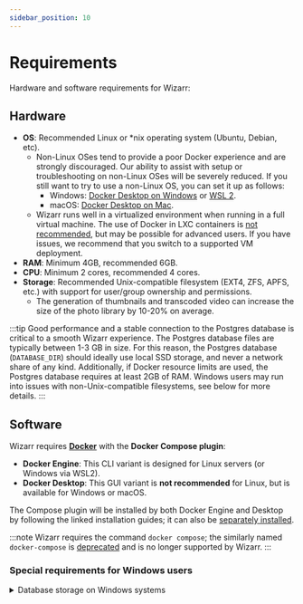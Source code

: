 ```yaml
---
sidebar_position: 10
---
```


# Requirements

Hardware and software requirements for Wizarr:

## Hardware

- **OS**: Recommended Linux or \*nix operating system (Ubuntu, Debian, etc).
    - Non-Linux OSes tend to provide a poor Docker experience and are strongly discouraged.
      Our ability to assist with setup or troubleshooting on non-Linux OSes will be severely reduced.
      If you still want to try to use a non-Linux OS, you can set it up as follows:
        - Windows: [Docker Desktop on Windows](https://docs.docker.com/desktop/install/windows-install/) or [WSL 2](https://docs.docker.com/desktop/wsl/).
        - macOS: [Docker Desktop on Mac](https://docs.docker.com/desktop/install/mac-install/).
    - Wizarr runs well in a virtualized environment when running in a full virtual machine.
      The use of Docker in LXC containers is [not recommended](https://pve.proxmox.com/wiki/Linux_Container), but may be possible for advanced users.
      If you have issues, we recommend that you switch to a supported VM deployment.
- **RAM**: Minimum 4GB, recommended 6GB.
- **CPU**: Minimum 2 cores, recommended 4 cores.
- **Storage**: Recommended Unix-compatible filesystem (EXT4, ZFS, APFS, etc.) with support for user/group ownership and permissions.
    - The generation of thumbnails and transcoded video can increase the size of the photo library by 10-20% on average.

:::tip
Good performance and a stable connection to the Postgres database is critical to a smooth Wizarr experience.
The Postgres database files are typically between 1-3 GB in size.
For this reason, the Postgres database (`DATABASE_DIR`) should ideally use local SSD storage, and never a network share of any kind.
Additionally, if Docker resource limits are used, the Postgres database requires at least 2GB of RAM.
Windows users may run into issues with non-Unix-compatible filesystems, see below for more details.
:::

## Software

Wizarr requires [**Docker**](https://docs.docker.com/get-started/get-docker/) with the **Docker Compose plugin**:

- **Docker Engine**: This CLI variant is designed for Linux servers (or Windows via WSL2).
- **Docker Desktop**: This GUI variant is **not recommended** for Linux, but is available for Windows or macOS.

The Compose plugin will be installed by both Docker Engine and Desktop by following the linked installation guides; it can also be [separately installed](https://docs.docker.com/compose/install/).

:::note
Wizarr requires the command `docker compose`; the similarly named `docker-compose` is [deprecated](https://docs.docker.com/compose/migrate/) and is no longer supported by Wizarr.
:::

### Special requirements for Windows users

<details>
<summary>Database storage on Windows systems</summary>

The Wizarr Postgres database (`DATABASE_DIR`) must be located on a filesystem that supports user/group
ownership and permissions (EXT2/3/4, ZFS, APFS, BTRFS, XFS, etc.). It will not work on any filesystem formatted in NTFS or ex/FAT/32.
It will not work in WSL (Windows Subsystem for Linux) when using a mounted host directory (commonly under `/mnt`).
If this is an issue, you can change the bind mount to a Docker volume instead as follows:

Make the following change to `.env`:

```diff
- DATABASE_DIR=./postgres
+ DATABASE_DIR=pgdata
```

Add the following line to the bottom of `docker-compose.yml`:

```diff
volumes:
  model-cache:
+ pgdata:
```

</details>
